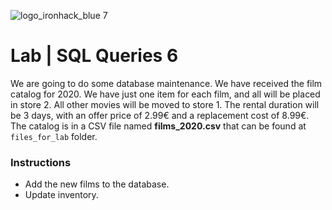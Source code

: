 ![logo_ironhack_blue 7](https://user-images.githubusercontent.com/23629340/40541063-a07a0a8a-601a-11e8-91b5-2f13e4e6b441.png)

# Lab | SQL Queries 6

We are going to do some database maintenance. We have received the film catalog for 2020. We have just one item for each film, and all will be placed in store 2. All other movies will be moved to store 1. The rental duration will be 3 days, with an offer price of 2.99€ and a replacement cost of 8.99€. The catalog is in a CSV file named **films_2020.csv** that can be found at `files_for_lab` folder.

### Instructions

- Add the new films to the database.
- Update inventory.
